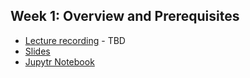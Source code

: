 ## Week 1: Overview and Prerequisites
- [Lecture recording]() - TBD
- [Slides](bfx_workshop_01_overview.pdf)
- [Jupytr Notebook](bfx_workshop_01_overview.ipynb)
